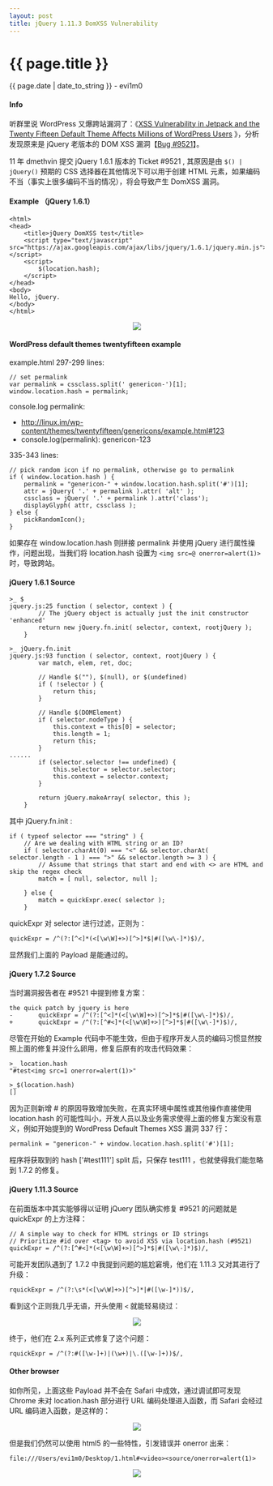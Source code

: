 ```yaml
---
layout: post
title: jQuery 1.11.3 DomXSS Vulnerability
---
```


{{ page.title }}
================
<p class="date">{{ page.date | date_to_string }} - evi1m0</p>

#### Info

听群里说 WordPress 又爆跨站漏洞了：《[XSS Vulnerability in Jetpack and the Twenty Fifteen Default Theme Affects Millions of WordPress Users](http://wptavern.com/xss-vulnerability-in-jetpack-and-the-twenty-fifteen-default-theme-affects-millions-of-wordpress-users) 》，分析发现原来是 jQuery 老版本的 DOM XSS 漏洞【[Bug #9521](http://bugs.jquery.com/ticket/9521)】。

11 年 dmethvin 提交 jQuery 1.6.1 版本的 Ticket #9521 , 其原因是由 ```$() | jQuery()``` 预期的 CSS 选择器在其他情况下可以用于创建 HTML 元素，如果编码不当（事实上很多编码不当的情况），将会导致产生 DomXSS 漏洞。

#### Example （jQuery 1.6.1）

    <html>
    <head>
        <title>jQuery DomXSS test</title>
        <script type="text/javascript" src="https://ajax.googleapis.com/ajax/libs/jquery/1.6.1/jquery.min.js"></script>
        <script>
            $(location.hash);
        </script>
    </head>
    <body>
    Hello, jQuery.
    </body>
    </html>

<center><img src="http://ww4.sinaimg.cn/large/c334041bjw1ervyaxebxmj20gu07h74q.jpg"></center>

#### WordPress default themes twentyfifteen example

example.html 297-299 lines:

	// set permalink
	var permalink = cssclass.split(' genericon-')[1];
	window.location.hash = permalink;
	
console.log permalink:

- http://linux.im/wp-content/themes/twentyfifteen/genericons/example.html#123
- console.log(permalink): genericon-123

335-343 lines:

    // pick random icon if no permalink, otherwise go to permalink
    if ( window.location.hash ) {
        permalink = "genericon-" + window.location.hash.split('#')[1];
        attr = jQuery( '.' + permalink ).attr( 'alt' );
        cssclass = jQuery( '.' + permalink ).attr('class');
        displayGlyph( attr, cssclass );
    } else {
        pickRandomIcon();
    }

如果存在 window.location.hash 则拼接 permalink 并使用 jQuery 进行属性操作，问题出现，当我们将 location.hash 设置为 ```<img src=@ onerror=alert(1)>``` 时，导致跨站。

#### jQuery 1.6.1 Source


    >_ $
    jquery.js:25 function ( selector, context ) {
            // The jQuery object is actually just the init constructor 'enhanced'
            return new jQuery.fn.init( selector, context, rootjQuery );
        }
    
    >_ jQuery.fn.init
    jquery.js:93 function ( selector, context, rootjQuery ) {
            var match, elem, ret, doc;

            // Handle $(""), $(null), or $(undefined)
            if ( !selector ) {
                return this;
            }

            // Handle $(DOMElement)
            if ( selector.nodeType ) {
                this.context = this[0] = selector;
                this.length = 1;
                return this;
            }
	......
            if (selector.selector !== undefined) {
                this.selector = selector.selector;
                this.context = selector.context;
            }

            return jQuery.makeArray( selector, this );
        }
        
其中 jQuery.fn.init :

    if ( typeof selector === "string" ) {
        // Are we dealing with HTML string or an ID?
        if ( selector.charAt(0) === "<" && selector.charAt( selector.length - 1 ) === ">" && selector.length >= 3 ) {
            // Assume that strings that start and end with <> are HTML and skip the regex check
            match = [ null, selector, null ];

        } else {
            match = quickExpr.exec( selector );
        }

quickExpr 对 selector 进行过滤，正则为：

    quickExpr = /^(?:[^<]*(<[\w\W]+>)[^>]*$|#([\w\-]*)$)/,
    
显然我们上面的 Payload 是能通过的。
    
#### jQuery 1.7.2 Source

当时漏洞报告者在 #9521 中提到修复方案：

    the quick patch by jquery is here
    -       quickExpr = /^(?:[^<]*(<[\w\W]+>)[^>]*$|#([\w\-]*)$)/,
    +       quickExpr = /^(?:[^#<]*(<[\w\W]+>)[^>]*$|#([\w\-]*)$)/,

尽管在开始的 Example 代码中不能生效，但由于程序开发人员的编码习惯显然按照上面的修复并没什么卵用，修复后原有的攻击代码效果：

    >_ location.hash
    "#test<img src=1 onerror=alert(1)>"

    >_$(location.hash)
    []
    
因为正则新增 # 的原因导致增加失败，在真实环境中属性或其他操作直接使用 location.hash 的可能性叫小，开发人员以及业务需求使得上面的修复方案没有意义，例如开始提到的 WordPress Default Themes XSS 漏洞 337 行：

    permalink = "genericon-" + window.location.hash.split('#')[1];
    
程序将获取到的 hash ['#test111'] split 后，只保存 test111 ，也就使得我们能忽略到 1.7.2 的修复。

#### jQuery 1.11.3 Source

在前面版本中其实能够得以证明 jQuery 团队确实修复 #9521 的问题就是 quickExpr 的上方注释：

    // A simple way to check for HTML strings or ID strings
    // Prioritize #id over <tag> to avoid XSS via location.hash (#9521)
    quickExpr = /^(?:[^#<]*(<[\w\W]+>)[^>]*$|#([\w\-]*)$)/,

可能开发团队遇到了 1.7.2 中我提到问题的尴尬窘境，他们在 1.11.3 又对其进行了升级：

    rquickExpr = /^(?:\s*(<[\w\W]+>)[^>]*|#([\w-]*))$/,
    
看到这个正则我几乎无语，开头使用 ```<``` 就能轻易绕过：

<center><img src="http://ww3.sinaimg.cn/large/c334041bjw1ervz9q9wc6j20iq08q75b.jpg"></center>

终于，他们在 2.x 系列正式修复了这个问题：

    rquickExpr = /^(?:#([\w-]+)|(\w+)|\.([\w-]+))$/,
    
#### Other browser

如你所见，上面这些 Payload 并不会在 Safari 中成效，通过调试即可发现 Chrome 未对 location.hash 部分进行 URL 编码处理进入函数，而 Safari 会经过 URL 编码进入函数，是这样的：

<center><img src="http://ww4.sinaimg.cn/large/c334041bjw1ervzemufpaj20dm03hdg7.jpg"></center>

但是我们仍然可以使用 html5 的一些特性，引发错误并 onerror 出来：

    file:///Users/evi1m0/Desktop/1.html#<video><source/onerror=alert(1)>

<center><img src="http://ww2.sinaimg.cn/large/c334041bjw1ervzj68uw7j21400mk41n.jpg"></center>
